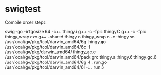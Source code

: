 swigtest
========

Compile order steps:

swig -go -intgosize 64 -c++ thingy.i
g++ -c -fpic thingy.C
g++ -c -fpic thingy_wrap.cxx
g++ -shared thingy.o thingy_wrap.o -o thingy.so
/usr/local/go/pkg/tool/darwin_amd64/6g thingy.go
/usr/local/go/pkg/tool/darwin_amd64/6c -I /usr/local/go/pkg/darwin_amd64/ thingy_gc.c
/usr/local/go/pkg/tool/darwin_amd64/pack grc thingy.a thingy.6 thingy_gc.6
/usr/local/go/pkg/tool/darwin_amd64/6g -I . run.go
/usr/local/go/pkg/tool/darwin_amd64/6l -L . run.6



